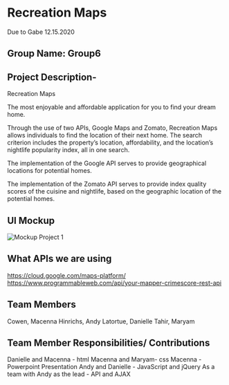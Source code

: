 # Recreation Maps

Due to Gabe 12.15.2020


## Group Name: Group6 
## Project Description-
Recreation Maps 

The most enjoyable and affordable application for you to find your dream home. 

Through the use of two APIs, Google Maps and Zomato, Recreation Maps allows individuals to find the location of their next home. The search criterion includes the property’s location, affordability, and the location’s nightlife popularity index, all in one search.

The implementation of the Google API serves to provide geographical locations for potential homes.

The implementation of the Zomato API serves to provide index quality scores of the cuisine and nightlife, based on the geographic location of the potential homes.

## UI Mockup
![Mockup Project 1](https://user-images.githubusercontent.com/73623735/102294479-666ab900-3f17-11eb-9474-4185d0ef6f95.jpg)
## What APIs we are using 
https://cloud.google.com/maps-platform/
https://www.programmableweb.com/api/your-mapper-crimescore-rest-api

## Team Members 
Cowen, Macenna
Hinrichs, Andy
Latortue, Danielle 
Tahir, Maryam

## Team Member Responsibilities/ Contributions 
Danielle and Macenna - html
Macenna and Maryam- css
Macenna - Powerpoint Presentation 
Andy and Danielle - JavaScript and jQuery
As a team with Andy as the lead - API and AJAX

